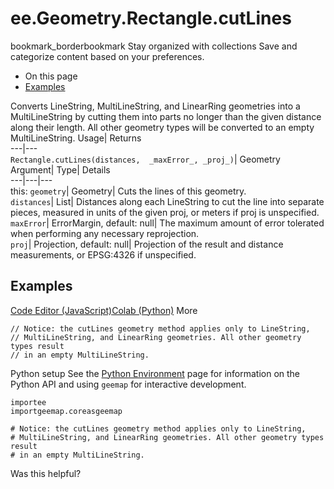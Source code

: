  
#  ee.Geometry.Rectangle.cutLines 
bookmark_borderbookmark Stay organized with collections  Save and categorize content based on your preferences.
  * On this page
  * [Examples](https://developers.google.com/earth-engine/apidocs/ee-geometry-rectangle-cutlines#examples)


Converts LineString, MultiLineString, and LinearRing geometries into a MultiLineString by cutting them into parts no longer than the given distance along their length. All other geometry types will be converted to an empty MultiLineString. 
Usage| Returns  
---|---  
`Rectangle.cutLines(distances,  _maxError_, _proj_)`| Geometry  
Argument| Type| Details  
---|---|---  
this: `geometry`| Geometry| Cuts the lines of this geometry.  
`distances`| List| Distances along each LineString to cut the line into separate pieces, measured in units of the given proj, or meters if proj is unspecified.  
`maxError`| ErrorMargin, default: null| The maximum amount of error tolerated when performing any necessary reprojection.  
`proj`| Projection, default: null| Projection of the result and distance measurements, or EPSG:4326 if unspecified.  
## Examples
[Code Editor (JavaScript)](https://developers.google.com/earth-engine/apidocs/ee-geometry-rectangle-cutlines#code-editor-javascript-sample)[Colab (Python)](https://developers.google.com/earth-engine/apidocs/ee-geometry-rectangle-cutlines#colab-python-sample) More
```
// Notice: the cutLines geometry method applies only to LineString,
// MultiLineString, and LinearRing geometries. All other geometry types result
// in an empty MultiLineString.
```
Python setup
See the [ Python Environment](https://developers.google.com/earth-engine/guides/python_install) page for information on the Python API and using `geemap` for interactive development.
```
importee
importgeemap.coreasgeemap
```
```
# Notice: the cutLines geometry method applies only to LineString,
# MultiLineString, and LinearRing geometries. All other geometry types result
# in an empty MultiLineString.
```

Was this helpful?

